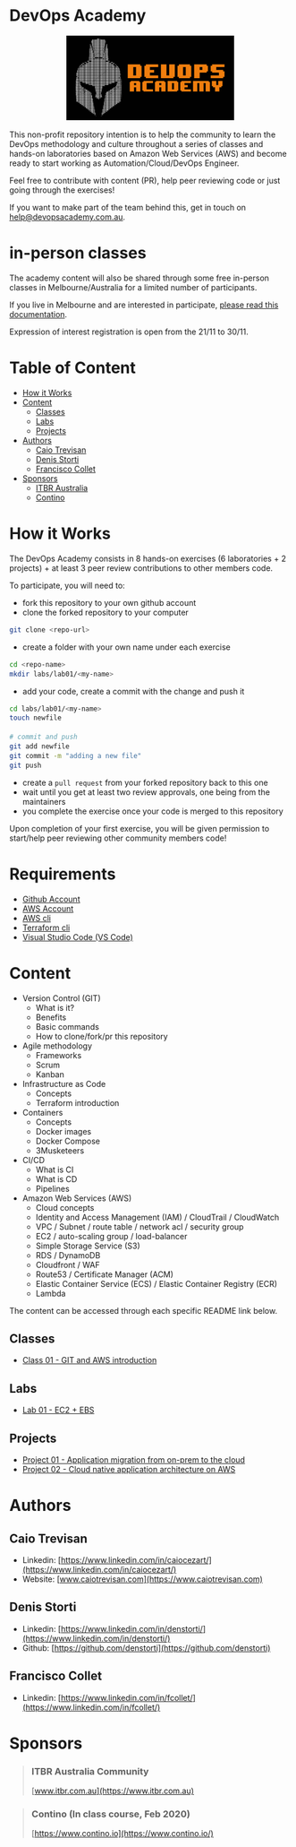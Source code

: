 # DevOps Academy

<p align="center">
    <img src="docs/logo.png" width="300">
</p>

This non-profit repository intention is to help the community to learn the DevOps methodology and culture throughout a series of classes and hands-on laboratories based on Amazon Web Services (AWS) and become ready to start working as Automation/Cloud/DevOps Engineer.

Feel free to contribute with content (PR), help peer reviewing code or just going through the exercises!

If you want to make part of the team behind this, get in touch on help@devopsacademy.com.au.


# in-person classes

The academy content will also be shared through some free in-person classes in Melbourne/Australia for a limited number of participants.

If you live in Melbourne and are interested in participate, [please read this documentation](in-person.md).

Expression of interest registration is open from the 21/11 to 30/11.

# Table of Content

- [How it Works](#how-it-works)
- [Content](#content)
    - [Classes](#classes)
    - [Labs](#labs)
    - [Projects](#projects)
- [Authors](#authors)
    - [Caio Trevisan](#caio-trevisan)
    - [Denis Storti](#denis-storti)
    - [Francisco Collet](#francisco-collet)
- [Sponsors](#sponsors)
    - [ITBR Australia](#itbr-australia)
    - [Contino](https://contino.io)


# How it Works

The DevOps Academy consists in 8 hands-on exercises (6 laboratories + 2 projects) + at least 3 peer review contributions to other members code. 

To participate, you will need to:

- fork this repository to your own github account
- clone the forked repository to your computer

```bash
git clone <repo-url>
```

- create a folder with your own name under each exercise

```bash
cd <repo-name>
mkdir labs/lab01/<my-name>
```

- add your code, create a commit with the change and push it

```bash
cd labs/lab01/<my-name>
touch newfile

# commit and push
git add newfile
git commit -m "adding a new file"
git push
```

- create a `pull request` from your forked repository back to this one
- wait until you get at least two review approvals, one being from the maintainers
- you complete the exercise once your code is merged to this repository

Upon completion of your first exercise, you will be given permission to start/help peer reviewing other community members code! 

# Requirements

- [Github Account](https://github.com/join)
- [AWS Account](https://aws.amazon.com/free/start-your-free-trial/)
- [AWS cli](https://docs.aws.amazon.com/cli/latest/userguide/cli-chap-welcome.html)
- [Terraform cli](https://learn.hashicorp.com/terraform/getting-started/install.html) 
- [Visual Studio Code (VS Code)](https://code.visualstudio.com/download)

# Content

- Version Control (GIT)
    - What is it?
    - Benefits
    - Basic commands
    - How to clone/fork/pr this repository
- Agile methodology
    - Frameworks
    - Scrum
    - Kanban
- Infrastructure as Code
    - Concepts
    - Terraform introduction
- Containers
    - Concepts
    - Docker images
    - Docker Compose
    - 3Musketeers
- CI/CD
    - What is CI
    - What is CD
    - Pipelines
- Amazon Web Services (AWS)
    - Cloud concepts
    - Identity and Access Management (IAM) / CloudTrail / CloudWatch
    - VPC / Subnet / route table / network acl / security group
    - EC2 / auto-scaling group / load-balancer
    - Simple Storage Service (S3)
    - RDS / DynamoDB
    - Cloudfront / WAF
    - Route53 / Certificate Manager (ACM)
    - Elastic Container Service (ECS) / Elastic Container Registry (ECR)
    - Lambda

The content can be accessed through each specific README link below.

## Classes

- [Class 01 - GIT and AWS introduction](classes/class01/README.md)

## Labs

- [Lab 01 - EC2 + EBS](labs/lab01/README.md)

## Projects

- [Project 01 - Application migration from on-prem to the cloud](projects/project01/README.md)
- [Project 02 - Cloud native application architecture on AWS](projects/project02/README.md)


# Authors

## Caio Trevisan

- Linkedin: [https://www.linkedin.com/in/caiocezart/](https://www.linkedin.com/in/caiocezart/)
- Website: [www.caiotrevisan.com](https://www.caiotrevisan.com)

## Denis Storti

- Linkedin: [https://www.linkedin.com/in/denstorti/](https://www.linkedin.com/in/denstorti/)
- Github: [https://github.com/denstorti](https://github.com/denstorti)

## Francisco Collet

- Linkedin: [https://www.linkedin.com/in/fcollet/](https://www.linkedin.com/in/fcollet/)

# Sponsors

> ### ITBR Australia Community
> [www.itbr.com.au](https://www.itbr.com.au)

> ### Contino (In class course, Feb 2020)
> [https://www.contino.io](https://www.contino.io/)
